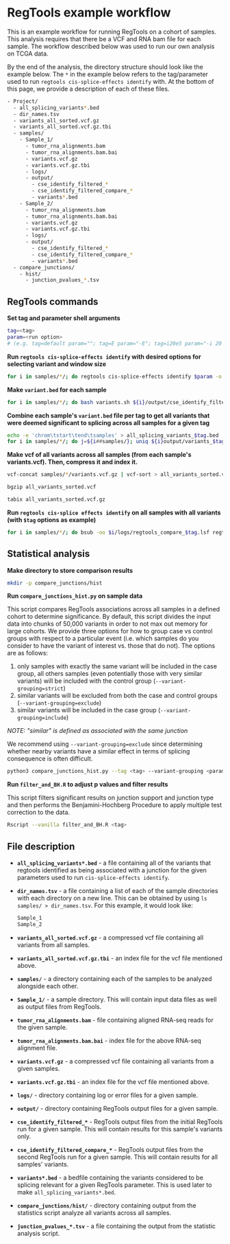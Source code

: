 # RegTools example workflow

This is an example workflow for running RegTools on a cohort of samples. This analysis requires that there be a VCF and RNA bam file for each sample. The workflow described below was used to run our own analysis on TCGA data.

By the end of the analysis, the directory structure should look like the example below. The `*` in the example below refers to the tag/parameter used to run `regtools cis-splice-effects identify` with. At the bottom of this page, we provide a description of each of these files.

```bash
- Project/
  - all_splicing_variants*.bed
  - dir_names.tsv
  - variants_all_sorted.vcf.gz
  - variants_all_sorted.vcf.gz.tbi
  - samples/
    - Sample_1/
      - tumor_rna_alignments.bam
      - tumor_rna_alignments.bam.bai
      - variants.vcf.gz
      - variants.vcf.gz.tbi
      - logs/
      - output/
        - cse_identify_filtered_*
        - cse_identify_filtered_compare_*
        - variants*.bed
    - Sample_2/
      - tumor_rna_alignments.bam
      - tumor_rna_alignments.bam.bai
      - variants.vcf.gz
      - variants.vcf.gz.tbi
      - logs/
      - output/
        - cse_identify_filtered_*
        - cse_identify_filtered_compare_*
        - variants*.bed
  - compare_junctions/
    - hist/
      - junction_pvalues_*.tsv
```

## RegTools commands

**Set tag and parameter shell arguments**

```bash
tag=<tag>
param=<run option>
# (e.g. tag=default param=""; tag=E param="-E"; tag=i20e5 param="-i 20 -e 5")
```

**Run `regtools cis-splice-effects identify` with desired options for selecting variant and window size**

```bash
for i in samples/*/; do regtools cis-splice-effects identify $param -o ${i}/output/cse_identify_filtered_$tag.tsv -j ${i}/output/cse_identify_filtered_$tag.bed -v ${i}/output/cse_identify_filtered_$tag.vcf ${i}/variants.per_gene.vep.vcf.gz ${i}/tumor_rna_alignments.bam /reference.fa reference.gtf; done
```

**Make `variant.bed` for each sample**

```bash
for i in samples/*/; do bash variants.sh ${i}/output/cse_identify_filtered_$tag.tsv ${i}/output/variants_$tag.bed; done
```

**Combine each sample's `variant.bed` file per tag to get all variants that were deemed significant to splicing across all samples for a given tag**

```bash
echo -e 'chrom\tstart\tend\tsamples' > all_splicing_variants_$tag.bed
for i in samples/*/; do j=${i##samples/}; uniq ${i}output/variants_$tag.bed | awk -v var=${j%%/} '{print $0 "\t" var}' >> all_splicing_variants_$tag.bed; done
```

**Make vcf of all variants across all samples (from each sample's variants.vcf). Then, compress it and index it.**

```bash
vcf-concat samples/*/variants.vcf.gz | vcf-sort > all_variants_sorted.vcf

bgzip all_variants_sorted.vcf

tabix all_variants_sorted.vcf.gz
```

**Run `regtools cis-splice effects identify` on all samples with all variants (with `$tag` options as example)**

```bash
for i in samples/*/; do bsub -oo $i/logs/regtools_compare_$tag.lsf regtools cis-splice-effects identify $param -o ${i}/output/cse_identify_filtered_compare_$tag.tsv -j ${i}/output/cse_identify_filtered_compare_$tag.bed -v ${i}/output/cse_identify_filtered_compare_$tag.vcf all_variants_sorted.vcf.gz ${i}/tumor_rna_alignments.bam reference.fa reference.gtf; done
```

## Statistical analysis

**Make directory to store comparison results**

```bash
mkdir -p compare_junctions/hist
```

**Run `compare_junctions_hist.py` on sample data**

This script compares RegTools associations across all samples in a defined cohort to determine significance. By default, this script divides the input data into chunks of 50,000 variants in order to not max out memory for large cohorts. We provide three options for how to group case vs control groups with respect to a particular event (i.e. which samples do you consider to have the variant of interest vs. those that do not). The options are as follows:

1) only samples with exactly the same variant will be included in the case group, all others samples (even potentially those with very similar variants) will be included with the control group (`--variant-grouping=strict`)
2) similar variants will be excluded from both the case and control groups (`--variant-grouping=exclude`)
3) similar variants will be included in the case group (`--variant-grouping=include`)

*NOTE: "similar" is defined as associated with the same junction*

We recommend using `--variant-grouping=exclude` since determining whether nearby variants have a similar effect in terms of splicing consequence is often difficult.

```bash
python3 compare_junctions_hist.py --tag <tag> --variant-grouping <parameter> 
```

**Run `filter_and_BH.R` to adjust p values and filter results**

This script filters significant results on junction support and junction type and then performs the Benjamini-Hochberg Procedure to apply multiple test correction to the data.

```bash
Rscript --vanilla filter_and_BH.R <tag>
```

## File description

* **`all_splicing_variants*.bed`** - a file containing all of the variants that regtools identified as being associated with a junction for the given parameters used to run `cis-splice-effects identify`.
* **`dir_names.tsv`** - a file containing a list of each of the sample directories with each directory on a new line. This can be obtained by using `ls samples/ > dir_names.tsv`. For this example, it would look like:

  ```bash
  Sample_1
  Sample_2
  ```

* **`variants_all_sorted.vcf.gz`** - a compressed vcf file containing all variants from all samples.
* **`variants_all_sorted.vcf.gz.tbi`** - an index file for the vcf file mentioned above.
* **`samples/`** - a directory containing each of the samples to be analyzed alongside each other.
* **`Sample_1/`** - a sample directory. This will contain input data files as well as output files from RegTools.
* **`tumor_rna_alignments.bam`** - file containing aligned RNA-seq reads for the given sample.
* **`tumor_rna_alignments.bam.bai`** - index file for the above RNA-seq alignment file.
* **`variants.vcf.gz`** - a compressed vcf file containing all variants from a given samples.
* **`variants.vcf.gz.tbi`** - an index file for the vcf file mentioned above.
* **`logs/`** - directory containing log or error files for a given sample.
* **`output/`** - directory containing RegTools output files for a given sample.
* **`cse_identify_filtered_*`** - RegTools output files from the initial RegTools run for a given sample. This will contain results for this sample's variants only.
* **`cse_identify_filtered_compare_*`** - RegTools output files from the second RegTools run for a given sample. This will contain results for all samples' variants.
* **`variants*.bed`** - a bedfile containing the variants considered to be splicing relevant for a given RegTools parameter. This is used later to make `all_splicing_variants*.bed`.
* **`compare_junctions/hist/`** - directory containing output from the statistics script analyze all variants across all samples.
* **`junction_pvalues_*.tsv`** - a file containing the output from the statistic analysis script.
